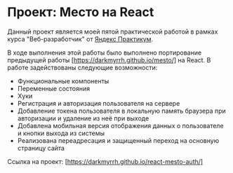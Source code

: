 # Проект: Место на React

Данный проект является моей пятой практической работой в рамках курса "Веб-разработчик" от [Яндекс Практикум](https://practicum.yandex.ru/). 

В ходе выполнения этой работы было выполнено портирование предыдущей работы  [https://darkmyrrh.github.io/mesto/] на React. В работе задействованы следующие возможности:
* Функциональные компоненты
* Переменные состояния
* Хуки
* Регистрация и авторизация пользователя на сервере
* Добавление токена пользователя в локальную память браузера при авторизации и удаление из неё при выходе
* Добавлена мобильная версия отображения данных о пользователе и кнопки выхода из системы
* Реализована переадресация и защищенный переход на основную страницу сайта



Ссылка на проект: [https://darkmyrrh.github.io/react-mesto-auth/]